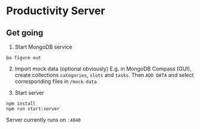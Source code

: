 # Productivity Server

## Get going

1. Start MongoDB service
```
Go figure out
```

2. Import mock data (optional obviously)
E.g. in MongoDB Compass (GUI), create collections `categories`, `slots` and `tasks`. Then `ADD DATA` and select corresponding files in `/mock-data`

3. Start server
```
npm install
npm run start:server
```

Server currently runs on `:4040`
